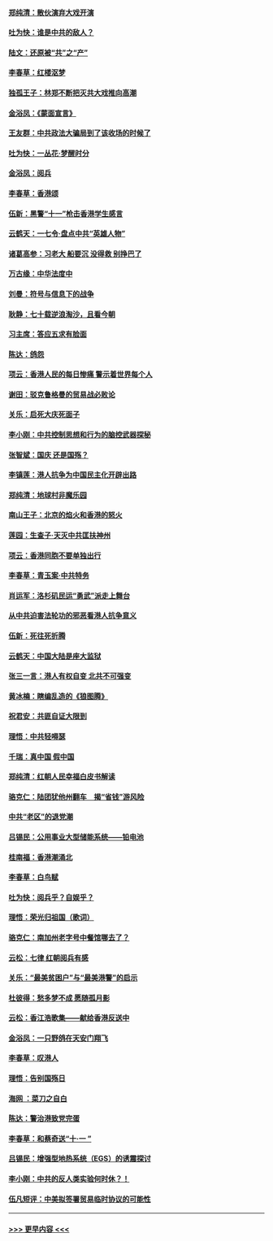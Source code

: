 #### [郑纯清：散伙演弃大戏开演](../pages/nsc993/n11570826.md?t=10060455) 
#### [吐为快：谁是中共的敌人？](../pages/nsc993/n11570817.md?t=10060455) 
#### [陆文：还原被“共”之“产”](../pages/nsc993/n11570798.md?t=10060455) 
#### [李春草：红楼沤梦](../pages/nsc993/n11569673.md?t=10060455) 
#### [独孤王子：林郑不断把灭共大戏推向高潮](../pages/nsc993/n11569381.md?t=10060455) 
#### [金浴凤：《蒙面宣言》](../pages/nsc993/n11569368.md?t=10060455) 
#### [王友群：中共政法大骗局到了该收场的时候了](../pages/nsc993/n11568940.md?t=10060455) 
#### [吐为快：一丛花‧梦醒时分](../pages/nsc993/n11567491.md?t=10060455) 
#### [金浴凤：阅兵](../pages/nsc993/n11567454.md?t=10060455) 
#### [李春草：香港颂](../pages/nsc993/n11567444.md?t=10060455) 
#### [伍新：黑警“十一”枪击香港学生感言](../pages/nsc993/n11567426.md?t=10060455) 
#### [云鹤天：一七令‧盘点中共“英雄人物”](../pages/nsc993/n11567091.md?t=10060455) 
#### [诸葛高参：习老大 船要沉 没得救 别挣巴了](../pages/nsc993/n11566976.md?t=10060455) 
#### [万古缘：中华法度中](../pages/nsc993/n11566726.md?t=10060455) 
#### [刘曼：符号与信息下的战争](../pages/nsc993/n11564655.md?t=10060455) 
#### [耿静：七十载逆浪淘沙，且看今朝](../pages/nsc993/n11564520.md?t=10060455) 
#### [习主席：答应五求有脸面](../pages/nsc993/n11563953.md?t=10060455) 
#### [陈达：鸽怨](../pages/nsc993/n11561879.md?t=10060455) 
#### [项云：香港人民的每日惨痛  警示着世界每个人](../pages/nsc993/n11559273.md?t=10060455) 
#### [谢田：驳克鲁格曼的贸易战必败论](../pages/nsc993/n11555840.md?t=10060455) 
#### [关乐：启死大庆死面子](../pages/nsc993/n11556823.md?t=10060455) 
#### [李小刚：中共控制思想和行为的脑控武器探秘](../pages/nsc993/n11556776.md?t=10060455) 
#### [张智斌：国庆  还是国殇？](../pages/nsc993/n11556617.md?t=10060455) 
#### [李镇莲：港人抗争为中国民主化开辟出路](../pages/nsc993/n11556570.md?t=10060455) 
#### [郑纯清：地球村非魔乐园](../pages/nsc993/n11555415.md?t=10060455) 
#### [南山王子：北京的焰火和香港的怒火](../pages/nsc993/n11555318.md?t=10060455) 
#### [莲园：生查子·天灭中共匡扶神州](../pages/nsc993/n11555302.md?t=10060455) 
#### [项云：香港同胞不要单独出行](../pages/nsc993/n11555276.md?t=10060455) 
#### [李春草：青玉案‧中共特务](../pages/nsc993/n11552356.md?t=10060455) 
#### [肖运军：洛杉矶民运“勇武”派走上舞台](../pages/nsc993/n11551595.md?t=10060455) 
#### [从中共迫害法轮功的邪恶看港人抗争意义](../pages/nsc993/n11540858.md?t=10060455) 
#### [伍新：死往死折腾](../pages/nsc993/n11550174.md?t=10060455) 
#### [云鹤天：中国大陆是座大监狱](../pages/nsc993/n11550155.md?t=10060455) 
#### [张三一言：港人有权自变 北共不可强变](../pages/nsc993/n11550132.md?t=10060455) 
#### [黄冰楠：瞎编乱造的《狼图腾》](../pages/nsc993/n11550082.md?t=10060455) 
#### [祝君安：共匪自证大限到](../pages/nsc993/n11550041.md?t=10060455) 
#### [理悟：中共轻嘚瑟](../pages/nsc993/n11547978.md?t=10060455) 
#### [千瑞：真中国 假中国](../pages/nsc993/n11547865.md?t=10060455) 
#### [郑纯清：红朝人民幸福白皮书解读](../pages/nsc993/n11547499.md?t=10060455) 
#### [骆克仁：陆团犹他州翻车　揭“省钱”游风险](../pages/nsc993/n11546977.md?t=10060455) 
#### [中共“老区”的退党潮](../pages/nsc993/n11545995.md?t=10060455) 
#### [吕锡民：公用事业大型储能系统——铅电池](../pages/nsc993/n11545701.md?t=10060455) 
#### [桂南福：香港潮涌北](../pages/nsc993/n11545682.md?t=10060455) 
#### [李春草：白鸟赋](../pages/nsc993/n11545663.md?t=10060455) 
#### [吐为快：阅兵乎？自娱乎？](../pages/nsc993/n11545625.md?t=10060455) 
#### [理悟：荣光归祖国（歌词）](../pages/nsc993/n11545616.md?t=10060455) 
#### [骆克仁：南加州老字号中餐馆哪去了？](../pages/nsc993/n11545120.md?t=10060455) 
#### [云松：七律 红朝阅兵有感](../pages/nsc993/n11542394.md?t=10060455) 
#### [关乐：“最美贫困户”与“最美港警”的启示](../pages/nsc993/n11542252.md?t=10060455) 
#### [杜彼得：愁多梦不成 愿随孤月影](../pages/nsc993/n11540296.md?t=10060455) 
#### [云松：香江浩歌集——献给香港反送中](../pages/nsc993/n11540149.md?t=10060455) 
#### [金浴凤：一只野鸽在天安门翔飞](../pages/nsc993/n11540280.md?t=10060455) 
#### [李春草：叹港人](../pages/nsc993/n11540119.md?t=10060455) 
#### [理悟：告别国殇日](../pages/nsc993/n11539610.md?t=10060455) 
#### [海网 ：菜刀之自白](../pages/nsc993/n11539597.md?t=10060455) 
#### [陈达：警治港致党完蛋](../pages/nsc993/n11538127.md?t=10060455) 
#### [李春草：和蔡奇送“十·一 ”](../pages/nsc993/n11537810.md?t=10060455) 
#### [吕锡民：增强型地热系统（EGS）的诱震探讨](../pages/nsc993/n11537765.md?t=10060455) 
#### [李小刚：中共的反人类实验何时休？！](../pages/nsc993/n11537669.md?t=10060455) 
#### [伍凡短评：中美拟签署贸易临时协议的可能性](../pages/nsc993/n11536773.md?t=10060455) 

----
#### [ >>> 更早内容 <<< ](../indexes/nsc993-earlier.md)
